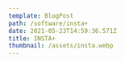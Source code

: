 ```yaml
---
template: BlogPost
path: /software/insta+
date: 2021-05-23T14:59:36.571Z
title: INSTA+
thumbnail: /assets/insta.webp
---
```

# 